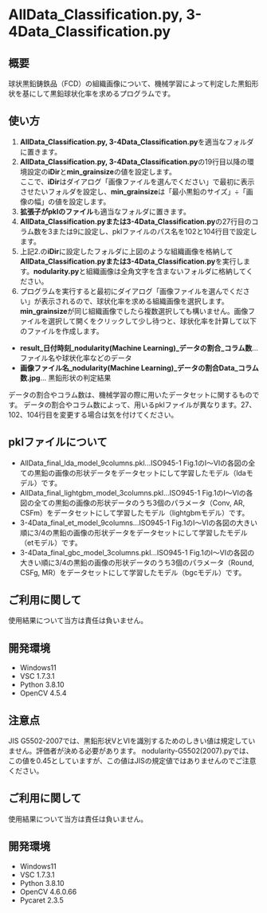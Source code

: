 # AllData_Classification.py, 3-4Data_Classification.py

## 概要

球状黒鉛鋳鉄品（FCD）の組織画像について、機械学習によって判定した黒鉛形状を基にして黒鉛球状化率を求めるプログラムです。

## 使い方

1. **AllData_Classification.py, 3-4Data_Classification.py**を適当なフォルダに置きます。
2. **AllData_Classification.py, 3-4Data_Classification.py**の19行目以降の環境設定の**iDir**と**min_grainsize**の値を設定します。<br>
ここで、**iDir**はダイアログ「画像ファイルを選んでください」で最初に表示させたいフォルダを設定し、**min_grainsize**は「最小黒鉛のサイズ」÷「画像の幅」の値を設定します。
3. **拡張子がpklのファイル**も適当なフォルダに置きます。
4. **AllData_Classification.pyまたは3-4Data_Classification.py**の27行目のコラム数を3または9に設定し、pklファイルのパス名を102と104行目で設定します。
5. 上記2.の**iDir**に設定したフォルダに上図のような組織画像を格納して**AllData_Classification.pyまたは3-4Data_Classification.py**を実行します。**nodularity.py**と組織画像は全角文字を含まないフォルダに格納してください。
6. プログラムを実行すると最初にダイアログ「画像ファイルを選んでください」が表示されるので、球状化率を求める組織画像を選択します。**min_grainsize**が同じ組織画像でしたら複数選択しても構いません。画像ファイルを選択して開くをクリックして少し待つと、球状化率を計算して以下のファイルを作成します。

- **result_日付時刻_nodularity(Machine Learning)_データの割合_コラム数**...ファイル名や球状化率などのデータ
- **画像ファイル名_nodularity(Machine Learning)_データの割合Data_コラム数.jpg**... 黒鉛形状の判定結果

データの割合やコラム数は、機械学習の際に用いたデータセットに関するものです。
データの割合やコラム数によって、用いるpklファイルが異なります。27、102、104行目を変更する場合は気を付けてください。

## pklファイルについて

- AllData_final_lda_model_9columns.pkl...ISO945-1 Fig.1のⅠ～Ⅵの各図の全ての黒鉛の画像の形状データをデータセットにして学習したモデル（ldaモデル）です。
- AllData_final_lightgbm_model_3columns.pkl...ISO945-1 Fig.1のⅠ～Ⅵの各図の全ての黒鉛の画像の形状データのうち3個のパラメータ（Conv, AR, CSFm）をデータセットにして学習したモデル（lightgbmモデル）です。
- 3-4Data_final_et_model_9columns...ISO945-1 Fig.1のⅠ～Ⅵの各図の大きい順に3/4の黒鉛の画像の形状データをデータセットにして学習したモデル（etモデル）です。
- 3-4Data_final_gbc_model_3columns.pkl...ISO945-1 Fig.1のⅠ～Ⅵの各図の大きい順に3/4の黒鉛の画像の形状データのうち3個のパラメータ（Round, CSFg, MR）をデータセットにして学習したモデル（bgcモデル）です。

## ご利用に関して

使用結果について当方は責任は負いません。

## 開発環境
- Windows11
- VSC 1.7.3.1
- Python 3.8.10
- OpenCV 4.5.4




## 注意点
JIS G5502-2007では、黒鉛形状ⅤとⅥを識別するためのしきい値は規定していません。評価者が決める必要があります。
nodularity-G5502(2007).pyでは、この値を0.45としていますが、この値はJISの規定値ではありませんのでご注意ください。

## ご利用に関して

使用結果について当方は責任は負いません。

## 開発環境
- Windows11
- VSC 1.7.3.1
- Python 3.8.10
- OpenCV 4.6.0.66
- Pycaret 2.3.5
